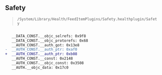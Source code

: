 ## Safety

> `/System/Library/Health/FeedItemPlugins/Safety.healthplugin/Safety`

```diff

   __DATA_CONST.__objc_selrefs: 0x9f8
   __DATA_CONST.__objc_protorefs: 0x68
   __AUTH_CONST.__auth_got: 0x13e8
-  __AUTH_CONST.__auth_ptr: 0xaf0
+  __AUTH_CONST.__auth_ptr: 0xb08
   __AUTH_CONST.__const: 0x2148
   __AUTH_CONST.__objc_const: 0x3508
   __AUTH.__objc_data: 0x17c0

```
